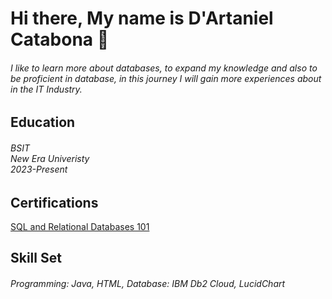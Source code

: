 ## <h1> Hi there, My name is D'Artaniel Catabona 👋</h1>
<h6> I like to learn more about databases, to expand my knowledge and also to be proficient in database, 
 in this journey I will gain more  experiences about in the IT Industry.</h6>
<h2>Education</h2>
<h6> BSIT
   <br>
New Era Univeristy
   <br>
  2023-Present</h6>
  <h2>Certifications</h2>
  <a href = "https://courses.cognitiveclass.ai/certificates/211e363f43574220a3bdb0f67c9ad9e5"> SQL and Relational Databases 101</a>
  <h2>Skill Set</h2>
<h6>
   Programming: Java, HTML, Database: IBM Db2 Cloud, LucidChart
</h6>
